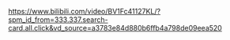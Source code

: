 https://www.bilibili.com/video/BV1Fc41127KL/?spm_id_from=333.337.search-card.all.click&vd_source=a3783e84d880b6ffb4a798de09eea520
